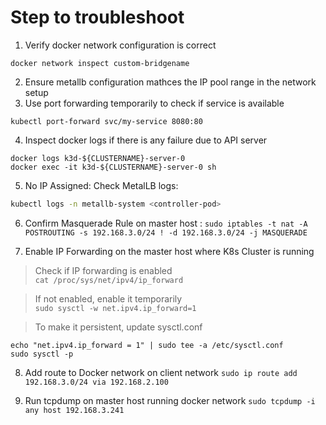 # Step to troubleshoot
1. Verify docker network configuration is correct
```
docker network inspect custom-bridgename 
```
2. Ensure metallb configuration mathces the IP pool range in the network setup
3. Use port forwarding temporarily to check if service is available
```
kubectl port-forward svc/my-service 8080:80
```
4. Inspect docker logs if there is any failure due to API server
```
docker logs k3d-${CLUSTERNAME}-server-0
docker exec -it k3d-${CLUSTERNAME}-server-0 sh
```
5. No IP Assigned:
Check MetalLB logs:
```bash
kubectl logs -n metallb-system <controller-pod>
```
6. Confirm Masquerade Rule on master host : 
```sudo iptables -t nat -A POSTROUTING -s 192.168.3.0/24 ! -d 192.168.3.0/24 -j MASQUERADE```

7. Enable IP Forwarding on the master host where K8s Cluster is running 
>  Check if IP forwarding is enabled  
```cat /proc/sys/net/ipv4/ip_forward```

> If not enabled, enable it temporarily  
``` sudo sysctl -w net.ipv4.ip_forward=1 ``` 

> To make it persistent, update sysctl.conf
```
echo "net.ipv4.ip_forward = 1" | sudo tee -a /etc/sysctl.conf
sudo sysctl -p
```

8. Add route to Docker network on client network
```sudo ip route add 192.168.3.0/24 via 192.168.2.100```

9. Run tcpdump on master host running docker network
```sudo tcpdump -i any host 192.168.3.241```



